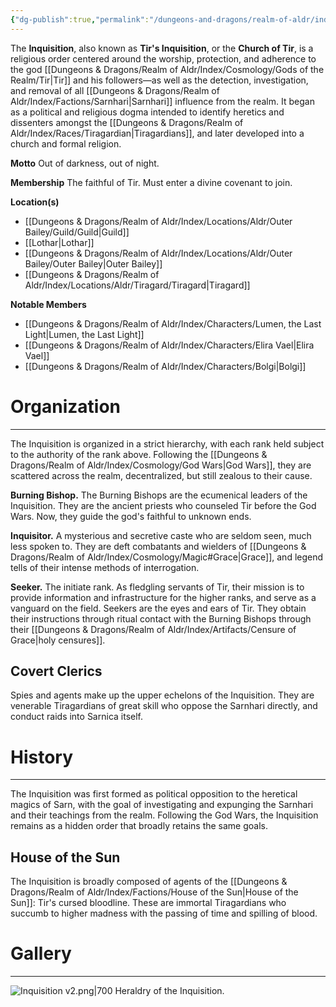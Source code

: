 ```yaml
---
{"dg-publish":true,"permalink":"/dungeons-and-dragons/realm-of-aldr/index/factions/inquisition/"}
---
```


The **Inquisition**, also known as **Tir's Inquisition**, or the **Church of Tir**, is a religious order centered around the worship, protection, and adherence to the god [[Dungeons & Dragons/Realm of Aldr/Index/Cosmology/Gods of the Realm/Tir\|Tir]] and his followers—as well as the detection, investigation, and removal of all [[Dungeons & Dragons/Realm of Aldr/Index/Factions/Sarnhari\|Sarnhari]] influence from the realm. It began as a political and religious dogma intended to identify heretics and dissenters amongst the [[Dungeons & Dragons/Realm of Aldr/Index/Races/Tiragardian\|Tiragardians]], and later developed into a church and formal religion.

**Motto**
Out of darkness, out of night.

**Membership**
The faithful of Tir.
Must enter a divine covenant to join.

**Location(s)**
- [[Dungeons & Dragons/Realm of Aldr/Index/Locations/Aldr/Outer Bailey/Guild/Guild\|Guild]]
- [[Lothar\|Lothar]]
- [[Dungeons & Dragons/Realm of Aldr/Index/Locations/Aldr/Outer Bailey/Outer Bailey\|Outer Bailey]]
- [[Dungeons & Dragons/Realm of Aldr/Index/Locations/Aldr/Tiragard/Tiragard\|Tiragard]]

**Notable Members**
- [[Dungeons & Dragons/Realm of Aldr/Index/Characters/Lumen, the Last Light\|Lumen, the Last Light]]
- [[Dungeons & Dragons/Realm of Aldr/Index/Characters/Elira Vael\|Elira Vael]]
- [[Dungeons & Dragons/Realm of Aldr/Index/Characters/Bolgi\|Bolgi]]
# Organization
---
The Inquisition is organized in a strict hierarchy, with each rank held subject to the authority of the rank above. Following the [[Dungeons & Dragons/Realm of Aldr/Index/Cosmology/God Wars\|God Wars]], they are scattered across the realm, decentralized, but still zealous to their cause.

**Burning Bishop.** The Burning Bishops are the ecumenical leaders of the Inquisition. They are the ancient priests who counseled Tir before the God Wars. Now, they guide the god's faithful to unknown ends.

**Inquisitor.** A mysterious and secretive caste who are seldom seen, much less spoken to. They are deft combatants and wielders of [[Dungeons & Dragons/Realm of Aldr/Index/Cosmology/Magic#Grace\|Grace]], and legend tells of their intense methods of interrogation.

**Seeker.** The initiate rank. As fledgling servants of Tir, their mission is to provide information and infrastructure for the higher ranks, and serve as a vanguard on the field. Seekers are the eyes and ears of Tir. They obtain their instructions through ritual contact with the Burning Bishops through their [[Dungeons & Dragons/Realm of Aldr/Index/Artifacts/Censure of Grace\|holy censures]].
## Covert Clerics
Spies and agents make up the upper echelons of the Inquisition. They are venerable Tiragardians of great skill who oppose the Sarnhari directly, and conduct raids into Sarnica itself.
# History
---
The Inquisition was first formed as political opposition to the heretical magics of Sarn, with the goal of investigating and expunging the Sarnhari and their teachings from the realm. Following the God Wars, the Inquisition remains as a hidden order that broadly retains the same goals.
## House of the Sun
The Inquisition is broadly composed of agents of the [[Dungeons & Dragons/Realm of Aldr/Index/Factions/House of the Sun\|House of the Sun]]: Tir's cursed bloodline. These are immortal Tiragardians who succumb to higher madness with the passing of time and spilling of blood.

# Gallery
---
![Inquisition v2.png|700](/img/user/Attachments/Dungeons%20&%20Dragons%20Attachments/Inquisition%20v2.png)
Heraldry of the Inquisition.